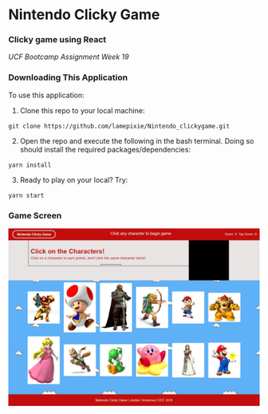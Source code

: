 # Nintendo Clicky Game
### Clicky game using React
*UCF Bootcamp Assignment Week 19*

### Downloading This Application
To use this application:

1. Clone this repo to your local machine:
```
git clone https://github.com/lamepixie/Nintendo_clickygame.git
```
2. Open the repo and execute the following in the bash terminal. Doing so should install the required packages/dependencies:
```
yarn install
```
3. Ready to play on your local? Try:
```
yarn start
```
### Game Screen
![game screen](src/images/Capture.JPG)
